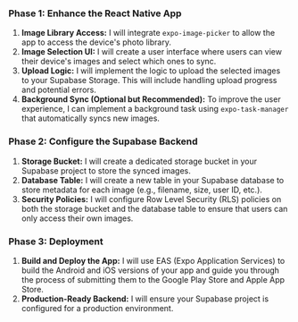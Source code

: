 
### Phase 1: Enhance the React Native App

1.  **Image Library Access:** I will integrate `expo-image-picker` to allow the app to access the device's photo library.
2.  **Image Selection UI:** I will create a user interface where users can view their device's images and select which ones to sync.
3.  **Upload Logic:** I will implement the logic to upload the selected images to your Supabase Storage. This will include handling upload progress and potential errors.
4.  **Background Sync (Optional but Recommended):** To improve the user experience, I can implement a background task using `expo-task-manager` that automatically syncs new images.

### Phase 2: Configure the Supabase Backend

1.  **Storage Bucket:** I will create a dedicated storage bucket in your Supabase project to store the synced images.
2.  **Database Table:** I will create a new table in your Supabase database to store metadata for each image (e.g., filename, size, user ID, etc.).
3.  **Security Policies:** I will configure Row Level Security (RLS) policies on both the storage bucket and the database table to ensure that users can only access their own images.

### Phase 3: Deployment

1.  **Build and Deploy the App:** I will use EAS (Expo Application Services) to build the Android and iOS versions of your app and guide you through the process of submitting them to the Google Play Store and Apple App Store.
2.  **Production-Ready Backend:** I will ensure your Supabase project is configured for a production environment.
